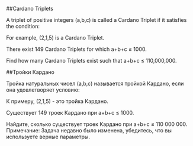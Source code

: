 ##Cardano Triplets


A triplet of positive integers (a,b,c) is called a Cardano Triplet if it satisfies the condition:

For example, (2,1,5) is a Cardano Triplet.


There exist 149 Cardano Triplets for which a+b+c ≤ 1000.


Find how many Cardano Triplets exist such that a+b+c ≤ 110,000,000.
 

##Тройки Кардано


Тройка натуральных чисел (a,b,c) называется тройкой Кардано, если она удовлетворяет условию:



К примеру, (2,1,5) - это тройка Кардано.


Существует 149 троек Кардано при a+b+c ≤ 1000.


Найдите, сколько существует троек Кардано при a+b+c ≤ 110 000 000.
Примечание: Задача недавно было изменена, убедитесь, что вы используете верные параметры.

